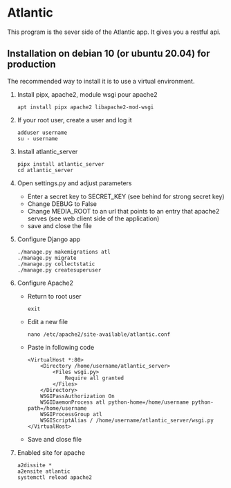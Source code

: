 # Atlantic 

This program is the sever side of the Atlantic app. It gives you a restful api.

## Installation on debian 10 (or ubuntu 20.04) for production

The recommended way to install it is to use a virtual environment.

1. Install pipx, apache2, module wsgi pour apache2
    ```
    apt install pipx apache2 libapache2-mod-wsgi
    ```

2. If your root user, create a user and log it
    ```
    adduser username
    su - username
    ```

3. Install atlantic_server
    ```
    pipx install atlantic_server
    cd atlantic_server
    ```

4. Open settings.py and adjust parameters
    - Enter a secret key to SECRET_KEY (see behind for strong secret key)
    - Change DEBUG to False
    - Change MEDIA_ROOT to an url that points to an entry that apache2 serves (see web client side of the application)
    - save and close the file

5. Configure Django app
    ```
    ./manage.py makemigrations atl
    ./manage.py migrate
    ./manage.py collectstatic
    ./manage.py createsuperuser
    ```

6. Configure Apache2
    - Return to root user
        ```
        exit
        ```
    - Edit a new file
        ```
        nano /etc/apache2/site-available/atlantic.conf
        ```
    - Paste in following code
        ```
        <VirtualHost *:80>
            <Directory /home/username/atlantic_server>
                <Files wsgi.py>
                    Require all granted
                </Files>
            </Directory>
            WSGIPassAuthorization On
            WSGIDaemonProcess atl python-home=/home/username python-path=/home/username
            WSGIProcessGroup atl
            WSGIScriptAlias / /home/username/atlantic_server/wsgi.py
        </VirtualHost>
        ```
    - Save and close file

7. Enabled site for apache
    ```
    a2dissite *
    a2ensite atlantic
    systemctl reload apache2
    ```